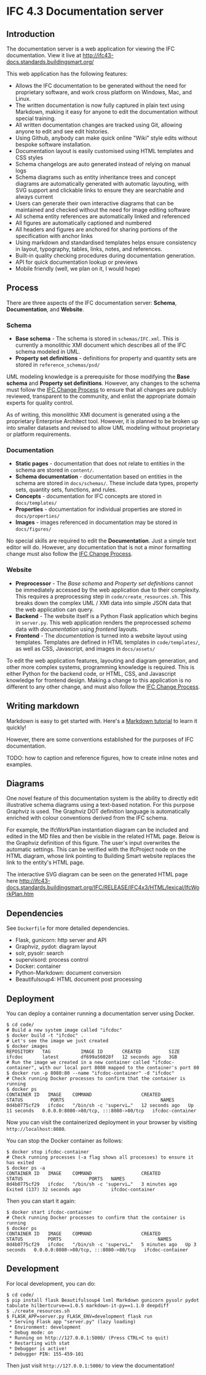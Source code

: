 # IFC 4.3 Documentation server

## Introduction

The documentation server is a web application for viewing the IFC documentation.
View it live at http://ifc43-docs.standards.buildingsmart.org/

This web application has the following features:

 - Allows the IFC documentation to be generated without the need for proprietary
   software, and work cross platform on Windows, Mac, and Linux.
 - The written documentation is now fully captured in plain text using Markdown,
   making it easy for anyone to edit the documentation without special training.
 - All written documentation changes are tracked using Git, allowing anyone to
   edit and see edit histories.
 - Using Github, anybody can make quick online "Wiki" style edits without
   bespoke software installation.
 - Documentation layout is easily customised using HTML templates and CSS styles
 - Schema changelogs are auto generated instead of relying on manual logs
 - Schema diagrams such as entity inheritance trees and concept diagrams are
   automatically generated with automatic layouting, with SVG support and
   clickable links to ensure they are searchable and always current
 - Users can generate their own interactive diagrams that can be maintained and
   checked without the need for image editing software
 - All schema entity references are automatically linked and referenced
 - All figures are automatically captioned and numbered
 - All headers and figures are anchored for sharing portions of the
   specification with anchor links
 - Using markdown and standardised templates helps ensure consistency in layout,
   typography, tables, links, notes, and references.
 - Built-in quality checking procedures during documentation generation.
 - API for quick documentation lookup or previews
 - Mobile friendly (well, we plan on it, I would hope)

## Process

There are three aspects of the IFC documentation server: **Schema**,
**Documentation**, and **Website**.

### Schema

 - **Base schema** - The schema is stored in `schemas/IFC.xml`. This is
   currently a monolithic XMI document which describes all of the IFC schema
   modeled in UML.
 - **Property set definitions** - definitions for property and quantity sets are
   stored in `reference_schemas/psd/`

UML modeling knowledge is a prerequisite for those modifying the **Base schema**
and **Property set definitions**. However, any changes to the schema must follow
the [IFC Change
Process](https://github.com/buildingSMART/IFC4.3.x-development/wiki/IFC-4.3.x-Change-Process)
to ensure that all changes are publicly reviewed, transparent to the community,
and enlist the appropriate domain experts for quality control.

As of writing, this monolithic XMI document is generated using a the
proprietary Enterprise Architect tool. However, it is planned to be broken up
into smaller datasets and revised to allow UML modeling without proprietary or
platform requirements.

### Documentation

 - **Static pages** - documentation that does not relate to entities in the
   schema are stored in `content/`.
 - **Schema documentation** - documentation based on entities in the schema are
   stored in `docs/schemas/`. These include data types, property sets, quantity
   sets, functions, and rules.
 - **Concepts** - documentation for IFC concepts are stored in `docs/templates/`
 - **Properties** - documentation for individual properties are stored in
   `docs/properties/`
 - **Images** - images referenced in documentation may be stored in
   `docs/figures/`

No special skills are required to edit the **Documentation**. Just a
simple text editor will do. However, any documentation that is not a minor
formatting change must also follow the [IFC Change
Process](https://github.com/buildingSMART/IFC4.3.x-development/wiki/IFC-4.3.x-Change-Process).

### Website

 - **Preprocessor** - The _Base schema_ and _Property set definitions_
   cannot be immediately accessed by the web application due to their
   complexity. This requires a preprocessing step in `code/create_resources.sh`.
   This breaks down the complex UML / XMI data into simple JSON data that the
   web application can query.
 - **Backend** - The website itself is a Python Flask application which begins
   in `server.py`. This web application renders the preprocessed _schema_ data
   with _documentation_ using _frontend_ layouts.
 - **Frontend** - The _documentation_ is turned into a website
   layout using templates. Templates are defined in HTML templates in
   `code/templates/`, as well as CSS, Javascript, and images in `docs/assets/`

To edit the web application features, layouting and diagram generation, and
other more complex systems, programming knowledge is required. This is either
Python for the backend code, or HTML, CSS, and Javascript knowledge for frontend
design. Making a change to this application is no different to any other change,
and must also follow the [IFC Change
Process](https://github.com/buildingSMART/IFC4.3.x-development/wiki/IFC-4.3.x-Change-Process).

## Writing markdown

Markdown is easy to get started with. Here's a [Markdown
tutorial](https://www.markdowntutorial.com/) to learn it quickly!

However, there are some conventions established for the purposes of IFC
documentation.

TODO: how to caption and reference figures, how to create inline notes and
examples.

## Diagrams

One novel feature of this documentation system is the ability to directly edit
illustrative  schema diagrams using a text-based notation. For this purpose
Graphviz is used.  The Graphviz DOT definition language is automatically
enriched with colour conventions derived from the IFC schema.

For example, the IfcWorkPlan instantiation diagram can be included and edited in
the MD files and then be visible in the related HTML page.  Below is the
Graphviz definition of this figure. The user's input overwrites the automatic
settings. This can be verified with the IfcProject node on the HTML diagram,
whose link pointing to Building Smart website replaces the link to the entity's
HTML page.

The interactive SVG diagram can be seen on the generated HTML page here
http://ifc43-docs.standards.buildingsmart.org/IFC/RELEASE/IFC4x3/HTML/lexical/IfcWorkPlan.htm

## Dependencies

See `Dockerfile` for more detailed dependencies.

* Flask, gunicorn: http server and API
* Graphviz, pydot: diagram layout
* solr, pysolr: search
* supervisord: process control
* Docker: container
* Python-Markdown: document conversion
* Beautifulsoup4: HTML document post processing

## Deployment

You can deploy a container running a documentation server using Docker.

```
$ cd code/
# Build a new system image called "ifcdoc"
$ docker build -t "ifcdoc" .
# Let's see the image we just created
$ docker images
REPOSITORY   TAG           IMAGE ID       CREATED          SIZE
ifcdoc       latest        df699a56028f   12 seconds ago   3GB
# Run the image we created in a new container called "ifcdoc-container", with our local port 8080 mapped to the container's port 80
$ docker run -p 8080:80 --name "ifcdoc-container" -d "ifcdoc"
# Check running Docker processes to confirm that the container is running
$ docker ps
CONTAINER ID   IMAGE    COMMAND                  CREATED          STATUS          PORTS                                   NAMES
0d4b0775cf29   ifcdoc   "/bin/sh -c 'supervi…"   12 seconds ago   Up 11 seconds   0.0.0.0:8080->80/tcp, :::8080->80/tcp   ifcdoc-container
```

Now you can visit the containerized deployment in your browser by visiting
`http://localhost:8080`.

You can stop the Docker container as follows:

```
$ docker stop ifcdoc-container
# Check running processes (-a flag shows all processes) to ensure it has exited
$ docker ps -a
CONTAINER ID   IMAGE    COMMAND                  CREATED         STATUS                        PORTS   NAMES
0d4b0775cf29   ifcdoc   "/bin/sh -c 'supervi…"   3 minutes ago   Exited (137) 32 seconds ago           ifcdoc-container
```

Then you can start it again:

```
$ docker start ifcdoc-container
# Check running Docker processes to confirm that the container is running
$ docker ps
CONTAINER ID   IMAGE    COMMAND                  CREATED         STATUS         PORTS                                   NAMES
0d4b0775cf29   ifcdoc   "/bin/sh -c 'supervi…"   5 minutes ago   Up 3 seconds   0.0.0.0:8080->80/tcp, :::8080->80/tcp   ifcdoc-container
```

## Development

For local development, you can do:

```
$ cd code/
$ pip install flask Beautifulsoup4 lxml Markdown gunicorn pysolr pydot tabulate hilbertcurve==1.0.5 markdown-it-py==1.1.0 deepdiff
$ ./create_resources.sh
$ FLASK_APP=server.py FLASK_ENV=development flask run
 * Serving Flask app "server.py" (lazy loading)
 * Environment: development
 * Debug mode: on
 * Running on http://127.0.0.1:5000/ (Press CTRL+C to quit)
 * Restarting with stat
 * Debugger is active!
 * Debugger PIN: 155-459-101
```

Then just visit `http://127.0.0.1:5000/` to view the documentation!
